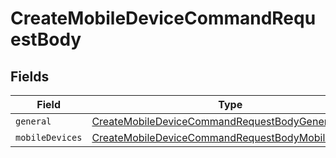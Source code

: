 # CreateMobileDeviceCommandRequestBody


## Fields

| Field                                                                                                                             | Type                                                                                                                              | Required                                                                                                                          | Description                                                                                                                       |
| --------------------------------------------------------------------------------------------------------------------------------- | --------------------------------------------------------------------------------------------------------------------------------- | --------------------------------------------------------------------------------------------------------------------------------- | --------------------------------------------------------------------------------------------------------------------------------- |
| `general`                                                                                                                         | [CreateMobileDeviceCommandRequestBodyGeneral](../../models/operations/createmobiledevicecommandrequestbodygeneral.md)             | :heavy_minus_sign:                                                                                                                | N/A                                                                                                                               |
| `mobileDevices`                                                                                                                   | [CreateMobileDeviceCommandRequestBodyMobileDevices](../../models/operations/createmobiledevicecommandrequestbodymobiledevices.md) | :heavy_minus_sign:                                                                                                                | N/A                                                                                                                               |
